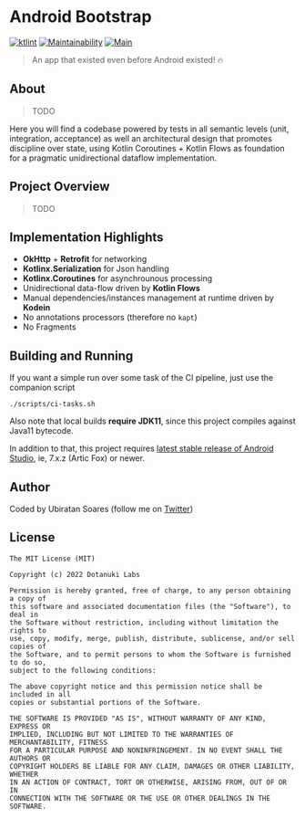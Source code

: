 # Android Bootstrap
[![ktlint](https://img.shields.io/badge/code%20style-%E2%9D%A4-FF4081.svg)](https://ktlint.github.io/)
[![Maintainability](https://api.codeclimate.com/v1/badges/42704b7b56bbdba33b99/maintainability)](https://codeclimate.com/github/dotanuki-labs/android-bootstrap/maintainability)
[![Main](https://github.com/dotanuki-labs/android-bootstrap/actions/workflows/main.yml/badge.svg)](https://github.com/dotanuki-labs/android-bootstrap/actions/workflows/main.yml)

> An app that existed even before Android existed! 🔥

## About

> TODO

Here you will find a codebase powered by tests in all semantic levels (unit, integration, acceptance)
as well an architectural design that promotes discipline over state, using Kotlin Coroutines +
Kotlin Flows as foundation for a pragmatic unidirectional dataflow implementation.

## Project Overview

> TODO

## Implementation Highlights

- **OkHttp** + **Retrofit** for networking
- **Kotlinx.Serialization** for Json handling
- **Kotlinx.Coroutines** for asynchrounous processing
- Unidirectional data-flow driven by **Kotlin Flows**
- Manual dependencies/instances management at runtime driven by **Kodein**
- No annotations processors (therefore no `kapt`)
- No Fragments

## Building and Running

If you want a simple run over some task of the CI pipeline, just use the companion script

```
./scripts/ci-tasks.sh
```

Also note that local builds **require JDK11**, since this project compiles against Java11 bytecode.

In addition to that, this project requires
[latest stable release of Android Studio](https://developer.android.com/studio/releases),
ie, 7.x.z (Artic Fox) or newer.

## Author

Coded by Ubiratan Soares (follow me on [Twitter](https://twitter.com/ubiratanfsoares))

## License

```
The MIT License (MIT)

Copyright (c) 2022 Dotanuki Labs

Permission is hereby granted, free of charge, to any person obtaining a copy of
this software and associated documentation files (the "Software"), to deal in
the Software without restriction, including without limitation the rights to
use, copy, modify, merge, publish, distribute, sublicense, and/or sell copies of
the Software, and to permit persons to whom the Software is furnished to do so,
subject to the following conditions:

The above copyright notice and this permission notice shall be included in all
copies or substantial portions of the Software.

THE SOFTWARE IS PROVIDED "AS IS", WITHOUT WARRANTY OF ANY KIND, EXPRESS OR
IMPLIED, INCLUDING BUT NOT LIMITED TO THE WARRANTIES OF MERCHANTABILITY, FITNESS
FOR A PARTICULAR PURPOSE AND NONINFRINGEMENT. IN NO EVENT SHALL THE AUTHORS OR
COPYRIGHT HOLDERS BE LIABLE FOR ANY CLAIM, DAMAGES OR OTHER LIABILITY, WHETHER
IN AN ACTION OF CONTRACT, TORT OR OTHERWISE, ARISING FROM, OUT OF OR IN
CONNECTION WITH THE SOFTWARE OR THE USE OR OTHER DEALINGS IN THE SOFTWARE.
```
